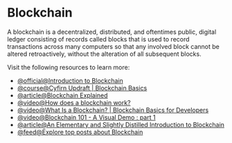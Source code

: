 # Blockchain

A blockchain is a decentralized, distributed, and oftentimes public, digital ledger consisting of records called blocks that is used to record transactions across many computers so that any involved block cannot be altered retroactively, without the alteration of all subsequent blocks.

Visit the following resources to learn more:

- [@official@Introduction to Blockchain](https://chain.link/education-hub/blockchain)
- [@course@Cyfirn Updraft | Blockchain Basics](https://updraft.cyfrin.io/courses/blockchain-basics)
- [@article@Blockchain Explained](https://www.investopedia.com/terms/b/blockchain.asp)
- [@video@How does a blockchain work?](https://youtu.be/SSo_EIwHSd4)
- [@video@What Is a Blockchain? | Blockchain Basics for Developers](https://youtu.be/4ff9esY_4aU)
- [@video@Blockchain 101 - A Visual Demo : part 1](https://youtu.be/_160oMzblY8?si=mklNBWboNvZMRKs6)
- [@article@An Elementary and Slightly Distilled Introduction to Blockchain](https://markpetherbridge.co.uk/blog/an-elementary-and-slightly-distilled-introduction-to-blockchain/)
- [@feed@Explore top posts about Blockchain](https://app.daily.dev/tags/blockchain?ref=roadmapsh)
